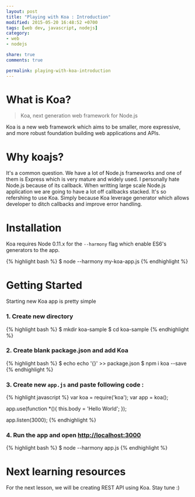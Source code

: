 ```yaml
---
layout: post
title: "Playing with Koa : Introduction"
modified: 2015-05-20 16:48:52 +0700
tags: [web dev, javascript, nodejs]
category:
- web
- nodejs

share: true
comments: true

permalink: playing-with-koa-introduction
---
```


# What is Koa?
> Koa, next generation web framework for Node.js

Koa is a new web framework which aims to be smaller, more expressive, and more robust foundation building web applications and APIs.

# Why koajs?

It's a common question. We have a lot of Node.js frameworks and one of them is Express which is very mature and widely used. I personally hate Node.js because of its callback. When writting large scale Node.js application we are going to have a lot off callbacks stacked. It's so refershing to use Koa. Simply because Koa leverage generator which allows developer to ditch callbacks and improve error handling.

# Installation

Koa requires Node 0.11.x for the ```--harmony``` flag which enable ES6's generators to the app.

{% highlight bash %}
$ node --harmony my-koa-app.js
{% endhighlight %}

# Getting Started

Starting new Koa app is pretty simple

### 1. Create new directory 

{% highlight bash %}
$ mkdir koa-sample
$ cd koa-sample
{% endhighlight %}

### 2. Create blank package.json and add Koa

{% highlight bash %}
$ echo echo '{}' >> package.json 
$ npm i koa --save
{% endhighlight %}

### 3. Create new ```app.js``` and paste following code :

{% highlight javascript %}
var koa = require('koa');
var app = koa();

app.use(function *(){
  this.body = 'Hello World';
});

app.listen(3000);
{% endhighlight %}

### 4. Run the app and open [http://localhost:3000](http://localhost:3000)

{% highlight bash %}
$ node --harmony app.js
{% endhighlight %}

# Next learning resources

For the next lesson, we will be creating REST API using Koa.
Stay tune :) 